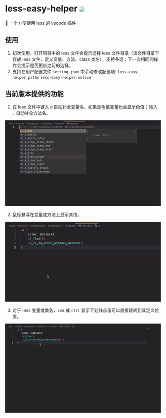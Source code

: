 # less-easy-helper ![](https://img.shields.io/badge/vscode%20plugin-0.0.1-brightgreen)

🔧 一个方便使用 less 的 vscode 插件

## 使用
1. 初次使用，打开项目中的 less 文件会提示选择 less 文件目录（该文件目录下存放 less 文件，定义变量、方法、class 类名），支持多选；下一次相同的操作会提示是否更新之前的选择。
2. 支持在用户配置文件 `setting.json` 中手动修改配置项: `less-easy-helper.paths` `less-easy-helper.notice`


## 当前版本提供的功能
1. 在 less 文件中键入 `@` 自动补全变量名，如果是色值变量也会显示色值；输入 `.` 自动补全方法名。

![](./images/1.gif)

2. 鼠标悬浮在变量或方法上显示其值。

![](./images/2.gif)

3. 对于 less 变量或类名，`cmd` 或 `ctrl` 显示下划线点击可以直接跳转到其定义位置。

![](./images/3.gif)


